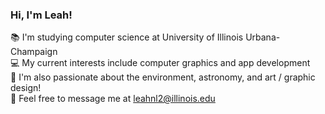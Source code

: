 
### Hi, I'm Leah!

📚 I'm studying computer science at University of Illinois Urbana-Champaign 
<br>💻 My current interests include computer graphics and app development 
<br>🌌 I'm also passionate about the environment, astronomy, and art / graphic design!
<br>💬 Feel free to message me at leahnl2@illinois.edu

<!--
**leahlud/leahlud** is a ✨ _special_ ✨ repository because its `README.md` (this file) appears on your GitHub profile.

Here are some ideas to get you started:

- 🔭 I’m currently working on ...
- 🌱 I’m currently learning ...
- 👯 I’m looking to collaborate on ...
- 🤔 I’m looking for help with ...
- 💬 Ask me about ...
- 📫 How to reach me: ...
- 😄 Pronouns: ...
- ⚡ Fun fact: ...
-->
